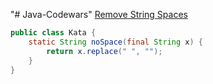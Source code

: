 "# Java-Codewars" 
[Remove String Spaces](https://www.codewars.com/kata/57eae20f5500ad98e50002c5/solutions/java)
```java
public class Kata {
    static String noSpace(final String x) {
        return x.replace(" ", "");
    }
}
```